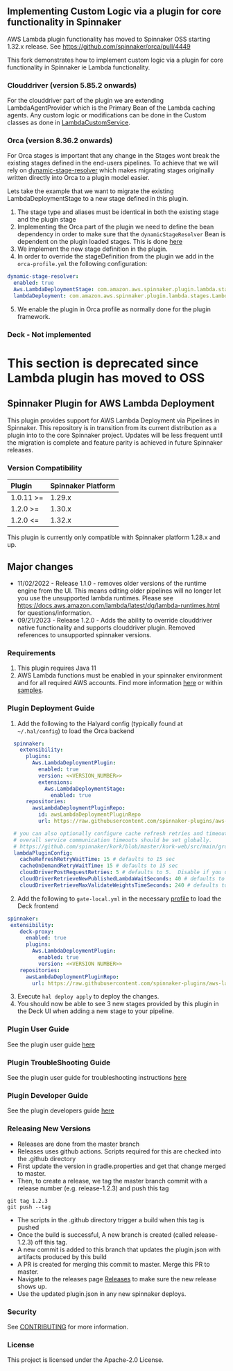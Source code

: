 ## Implementing Custom Logic via a plugin for core functionality in Spinnaker
AWS Lambda plugin functionality has moved to Spinnaker OSS starting 1.32.x release. See https://github.com/spinnaker/orca/pull/4449

This fork demonstrates how to implement custom logic via a plugin for core functionality in Spinnaker ie Lambda functionality.

### Clouddriver (version 5.85.2 onwards)
For the clouddriver part of the plugin we are extending LambdaAgentProvider which is the Primary Bean of the Lambda caching agents. 
Any custom logic or modifications can be done in the Custom classes as done in [LambdaCustomService](./lambda-deployment-clouddriver/src/main/java/com/amazon/aws/spinnaker/plugin/lambda/LambdaCustomService.java#L57:L60).

### Orca (version 8.36.2 onwards)
For Orca stages is important that any change in the Stages wont break the existing stages defined in the end-users pipelines.
To achieve that we will rely on [dynamic-stage-resolver](https://github.com/spinnaker/orca/blob/master/orca-core/src/main/java/com/netflix/spinnaker/orca/DynamicStageResolver.kt) 
which makes migrating stages originally written directly into Orca to a plugin model easier.

Lets take the example that we want to migrate the existing LambdaDeploymentStage to a new stage defined in this plugin.

1. The stage type and aliases must be identical in both the existing stage and the plugin stage
2. Implementing the Orca part of the plugin we need to define the bean dependency in order to make sure that the `dynamicStageResolver` Bean 
is dependent on the plugin loaded stages. This is done [here](./lambda-deployment-orca/src/main/java/com/amazon/aws/spinnaker/plugin/lambda/LambdaSpringLoaderPlugin.java#L55:L64)
3. We implement the new stage definition in the plugin.
4. In order to override the stageDefinition from the plugin we add in the `orca-profile.yml` the following configuration:
```yaml
dynamic-stage-resolver:
  enabled: true
  Aws.LambdaDeploymentStage: com.amazon.aws.spinnaker.plugin.lambda.stages.LambdaDeploymentStage #Stage alias
  lambdaDeployment: com.amazon.aws.spinnaker.plugin.lambda.stages.LambdaDeploymentStage #Stage Type
```
5. We enable the plugin in Orca profile as normally done for the plugin framework.

### Deck - Not implemented









# This section is deprecated since Lambda plugin has moved to OSS


## Spinnaker Plugin for AWS Lambda Deployment 

This plugin provides support for AWS Lambda Deployment via Pipelines in Spinnaker.  This repository is in transition
from its current distribution as a plugin into to the core Spinnaker project. Updates will be less frequent until
the migration is complete and feature parity is achieved in future Spinnaker releases.

### Version Compatibility
| Plugin  | Spinnaker Platform |
|:------------- |:-------------------|
| 1.0.11 >= | 1.29.x             |
| 1.2.0 >= | 1.30.x             |
| 1.2.0 <= | 1.32.x             |

This plugin is currently only compatible with Spinnaker platform 1.28.x and up.

## Major changes

- 11/02/2022 - Release 1.1.0 - removes older versions of the runtime engine from the UI.  This means editing older pipelines will no longer let you use the unsupported lambda runtimes.  Please see https://docs.aws.amazon.com/lambda/latest/dg/lambda-runtimes.html for questions/information.
- 09/21/2023 - Release 1.2.0 - Adds the ability to override clouddriver native functionality and supports clouddriver plugin.  Removed references to unsupported spinnaker versions.

### Requirements
1. This plugin requires Java 11
2. AWS Lambda functions must be enabled in your spinnaker environment and for all required AWS accounts. Find more information [here](https://aws.amazon.com/blogs/opensource/how-to-integrate-aws-lambda-with-spinnaker/) or within [samples](samples/README.md).
 
### Plugin Deployment Guide

1. Add the following to the Halyard config (typically found at `~/.hal/config`) to load the Orca backend
```yaml
  spinnaker:
    extensibility:
      plugins:
        Aws.LambdaDeploymentPlugin:
          enabled: true
          version: <<VERSION_NUMBER>> 
          extensions:
            Aws.LambdaDeploymentStage:
              enabled: true
      repositories:
        awsLambdaDeploymentPluginRepo:
          id: awsLambdaDeploymentPluginRepo
          url: https://raw.githubusercontent.com/spinnaker-plugins/aws-lambda-deployment-plugin-spinnaker/master/plugins.json

  # you can also optionally configure cache refresh retries and timeouts.  Several settings are for 
  # overall service communication timeouts should be set globally.   
  # https://github.com/spinnaker/kork/blob/master/kork-web/src/main/groovy/com/netflix/spinnaker/okhttp/OkHttpClientConfigurationProperties.groovy#L29-L32
  lambdaPluginConfig:
    cacheRefreshRetryWaitTime: 15 # defaults to 15 sec
    cacheOnDemandRetryWaitTime: 15 # defaults to 15 sec
    cloudDriverPostRequestRetries: 5 # defaults to 5.  Disable if you don't want duplicates.
    cloudDriverRetrieveNewPublishedLambdaWaitSeconds: 40 # defaults to 40 sec
    cloudDriverRetrieveMaxValidateWeightsTimeSeconds: 240 # defaults to 240 sec
```
2. Add the following to `gate-local.yml` in the necessary [profile](https://spinnaker.io/reference/halyard/custom/#custom-profiles) to load the Deck frontend
```yaml
spinnaker:
 extensibility:
    deck-proxy:
      enabled: true
      plugins:
        Aws.LambdaDeploymentPlugin:
          enabled: true
          version: <<VERSION NUMBER>>
    repositories:
      awsLambdaDeploymentPluginRepo:
        url: https://raw.githubusercontent.com/spinnaker-plugins/aws-lambda-deployment-plugin-spinnaker/master/plugins.json
```
3. Execute `hal deploy apply` to deploy the changes.
4. You should now be able to see 3 new stages provided by this plugin in the Deck UI when adding a new stage to your pipeline.

### Plugin User Guide

See the plugin user guide [here](UserGuide.md)

### Plugin TroubleShooting Guide

See the plugin user guide for troubleshooting instructions [here](UserGuide.md)

### Plugin Developer Guide

See the plugin developers guide [here](DeveloperGuide.md)

### Releasing New Versions

* Releases are done from the master branch
* Releases uses github actions. Scripts required for this are checked into the .github directory
* First update the version in gradle.properties and get that change merged to master.
* Then, to create a release, we tag the master branch commit with a release number (e.g. release-1.2.3) and push this tag

```
git tag 1.2.3
git push --tag
```

* The scripts in the .github directory trigger a build when this tag is pushed
* Once the build is successful, A new branch is created (called release-1.2.3) off this tag.
* A new commit is added to this branch that updates the plugin.json with artifacts produced by this build
* A PR is created for merging this commit to master. Merge this PR to master. 
* Navigate to the releases page [Releases](https://github.com/spinnaker-plugins/aws-lambda-deployment-plugin-spinnaker/releases) to make sure the new release shows up.
* Use the updated plugin.json in any new spinnaker deploys.

### Security

See [CONTRIBUTING](CONTRIBUTING.md#security-issue-notifications) for more information.

### License

This project is licensed under the Apache-2.0 License.




